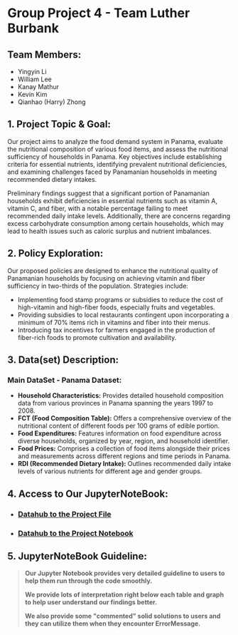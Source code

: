 # Group Project 4 - Team Luther Burbank

## Team Members:
- Yingyin Li
- William Lee
- Kanay Mathur
- Kevin Kim
- Qianhao (Harry) Zhong

## 1. Project Topic & Goal:
Our project aims to analyze the food demand system in Panama, evaluate the nutritional composition of various food items, and assess the nutritional sufficiency of households in Panama. Key objectives include establishing criteria for essential nutrients, identifying prevalent nutritional deficiencies, and examining challenges faced by Panamanian households in meeting recommended dietary intakes.

Preliminary findings suggest that a significant portion of Panamanian households exhibit deficiencies in essential nutrients such as vitamin A, vitamin C, and fiber, with a notable percentage failing to meet recommended daily intake levels. Additionally, there are concerns regarding excess carbohydrate consumption among certain households, which may lead to health issues such as caloric surplus and nutrient imbalances.

## 2. Policy Exploration:
Our proposed policies are designed to enhance the nutritional quality of Panamanian households by focusing on achieving vitamin and fiber sufficiency in two-thirds of the population. Strategies include:
- Implementing food stamp programs or subsidies to reduce the cost of high-vitamin and high-fiber foods, especially fruits and vegetables.
- Providing subsidies to local restaurants contingent upon incorporating a minimum of 70% items rich in vitamins and fiber into their menus.
- Introducing tax incentives for farmers engaged in the production of fiber-rich foods to promote cultivation and availability.

## 3. Data(set) Description:
### Main DataSet - Panama Dataset:
- **Household Characteristics:** Provides detailed household composition data from various provinces in Panama spanning the years 1997 to 2008.
- **FCT (Food Composition Table):** Offers a comprehensive overview of the nutritional content of different foods per 100 grams of edible portion.
- **Food Expenditures:** Features information on food expenditure across diverse households, organized by year, region, and household identifier.
- **Food Prices:** Comprises a collection of food items alongside their prices and measurements across different regions and time periods in Panama.
- **RDI (Recommended Dietary Intake):** Outlines recommended daily intake levels of various nutrients for different age and gender groups.

## 4. Access to Our JupyterNoteBook:
* ### [Datahub to the Project File](https://datahub.berkeley.edu/hub/user-redirect/git-pull?repo=https%3A%2F%2Fgithub.com%2Fyingyinlii%2Fteam_luther_burbank_proj4.git&urlpath=tree%2Fteam_luther_burbank_proj4.git%2F&branch=main)

* ### [Datahub to the Project Notebook](https://datahub.berkeley.edu/hub/user-redirect/git-pull?repo=https%3A%2F%2Fgithub.com%2Fyingyinlii%2Fteam_luther_burbank_proj4.git&urlpath=tree%2Fteam_luther_burbank_proj4.git%2FEEP153_project_4.ipynb&branch=main)

## 5. JupyterNoteBook Guideline:
> __Our Jupyter Notebook provides very detailed guideline to users to help them run through the code smoothly.__
> 
> __We provide lots of interpretation right below each table and graph to help user understand our findings better.__
> 
> __We also provide some "commented" solid solutions to users and they can utilize them when they encounter ErrorMessage.__

